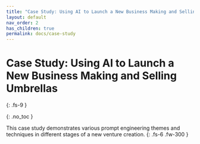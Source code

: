 ```yaml
---
title: "Case Study: Using AI to Launch a New Business Making and Selling Umbrellas"
layout: default
nav_order: 2
has_children: true
permalink: docs/case-study
---
```


# Case Study: Using AI to Launch a New Business Making and Selling Umbrellas
{: .fs-9 }

{: .no_toc }

This case study demonstrates various prompt engineering themes and techniques in different
stages of a new venture creation.
{: .fs-6 .fw-300 }
